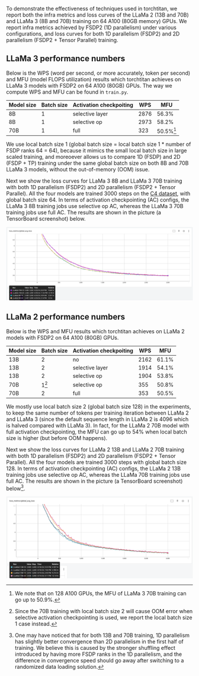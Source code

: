 To demonstrate the effectiveness of techniques used in torchtitan, we report both the infra metrics and loss curves of the LLaMa 2 (13B and 70B) and LLaMa 3 (8B and 70B) training on 64 A100 (80GB memory) GPUs. We report infra metrics achieved by FSDP2 (1D parallelism) under various configurations, and loss curves for both 1D parallelism (FSDP2) and 2D parallelism (FSDP2 + Tensor Parallel) training.


## LLaMa 3 performance numbers

Below is the WPS (word per second, or more accurately, token per second) and MFU (model FLOPS utilization) results which torchtitan achieves on LLaMa 3 models with FSDP2 on 64 A100 (80GB) GPUs. The way we compute WPS and MFU can be found in `train.py`.

| Model size | Batch size | Activation checkpoiting | WPS | MFU |
| ----- | ----- | ----- | ----- | ----- |
| 8B | 1 | selective layer | 2876 | 56.3% |
| 8B | 1 | selective op | 2973 | 58.2% |
| 70B | 1 | full | 323 | 50.5%[^1] |

We use local batch size 1 (global batch size = local batch size 1 * number of FSDP ranks 64 = 64), because it mimics the small local batch size in large scaled training, and moreoever allows us to compare 1D (FSDP) and 2D (FSDP + TP) training under the same global batch size on both 8B and 70B LLaMa 3 models, without the out-of-memory (OOM) issue.

Next we show the loss curves for LLaMa 3 8B and LLaMa 3 70B training with both 1D parallelism (FSDP2) and 2D parallelism (FSDP2 + Tensor Parallel). All the four models are trained 3000 steps on the [C4 dataset](https://huggingface.co/datasets/allenai/c4), with global batch size 64. In terms of activation checkpointing (AC) configs, the LLaMa 3 8B training jobs use selective op AC, whereas the LLaMa 3 70B training jobs use full AC. The results are shown in the picture (a TensorBoard screenshot) below.

![image](../assets/images/llama3_loss_curves.png)


## LLaMa 2 performance numbers

Below is the WPS and MFU results which torchtitan achieves on LLaMa 2 models with FSDP2 on 64 A100 (80GB) GPUs.

| Model size | Batch size | Activation checkpoiting | WPS | MFU |
| ----- | ----- | ----- | ----- | ----- |
| 13B | 2 | no | 2162 | 61.1%	|
| 13B | 2 | selective layer | 1914 | 54.1% |
| 13B | 2 | selective op | 1904 | 53.8% |
| 70B | 1[^2] | selective op | 355 | 50.8% |
| 70B | 2 | full | 353 | 50.5% |

We mostly use local batch size 2 (global batch size 128) in the experiments, to keep the same number of tokens per training iteration between LLaMa 2 and LLaMa 3 (since the default sequence length in LLaMa 2 is 4096 which is halved compared with LLaMa 3). In fact, for the LLaMa 2 70B model with full activation checkpointing, the MFU can go up to 54% when local batch size is higher (but before OOM happens).

Next we show the loss curves for LLaMa 2 13B and LLaMa 2 70B training with both 1D parallelism (FSDP2) and 2D parallelism (FSDP2 + Tensor Parallel). All the four models are trained 3000 steps with global batch size 128. In terms of activation checkpointing (AC) configs, the LLaMa 2 13B training jobs use selective op AC, whereas the LLaMa 70B training jobs use full AC. The results are shown in the picture (a TensorBoard screenshot) below[^3].

![image](../assets/images/llama2_loss_curves.png)

[^1]: We note that on 128 A100 GPUs, the MFU of LLaMa 3 70B training can go up to 50.9%.

[^2]: Since the 70B training with local batch size 2 will cause OOM error when selective activation checkpointing is used, we report the local batch size 1 case instead.

[^3]: One may have noticed that for both 13B and 70B training, 1D parallelism has slightly better convergence than 2D parallelism in the first half of training. We believe this is caused by the stronger shuffling effect introduced by having more FSDP ranks in the 1D parallelism, and the difference in convergence speed should go away after switching to a randomized data loading solution.
